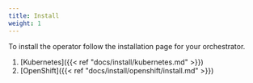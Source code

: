 ```yaml
---
title: Install
weight: 1
---
```


To install the operator follow the installation page for your orchestrator.

1. [Kubernetes]({{< ref "docs/install/kubernetes.md" >}})
1. [OpenShift]({{< ref "docs/install/openshift/install.md" >}})
